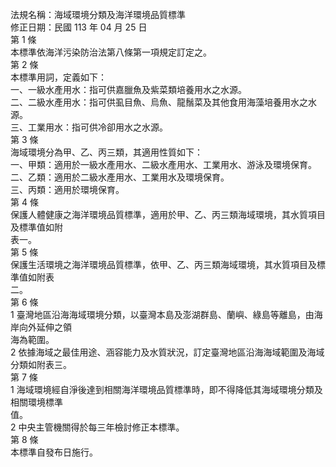 法規名稱：海域環境分類及海洋環境品質標準  
修正日期：民國 113 年 04 月 25 日  
第 1 條  
本標準依海洋污染防治法第八條第一項規定訂定之。  
第 2 條  
本標準用詞，定義如下：  
一、一級水產用水：指可供嘉臘魚及紫菜類培養用水之水源。  
二、二級水產用水：指可供虱目魚、烏魚、龍鬚菜及其他食用海藻培養用水之水源。  
三、工業用水：指可供冷卻用水之水源。  
第 3 條  
海域環境分為甲、乙、丙三類，其適用性質如下：  
一、甲類：適用於一級水產用水、二級水產用水、工業用水、游泳及環境保育。  
二、乙類：適用於二級水產用水、工業用水及環境保育。  
三、丙類：適用於環境保育。  
第 4 條  
保護人體健康之海洋環境品質標準，適用於甲、乙、丙三類海域環境，其水質項目及標準值如附  
表一。  
第 5 條  
保護生活環境之海洋環境品質標準，依甲、乙、丙三類海域環境，其水質項目及標準值如附表  
二。  
第 6 條  
1 臺灣地區沿海海域環境分類，以臺灣本島及澎湖群島、蘭嶼、綠島等離島，由海岸向外延伸之領  
海為範圍。  
2 依據海域之最佳用途、涵容能力及水質狀況，訂定臺灣地區沿海海域範圍及海域分類如附表三。  
第 7 條  
1 海域環境經自淨後達到相關海洋環境品質標準時，即不得降低其海域環境分類及相關環境標準  
值。  
2 中央主管機關得於每三年檢討修正本標準。  
第 8 條  
本標準自發布日施行。  


